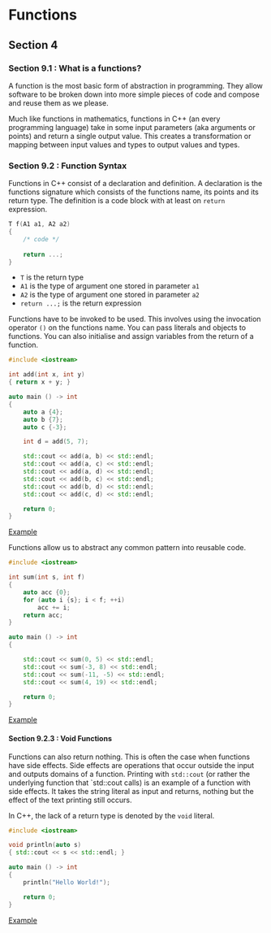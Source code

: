 # Functions

## Section 4

### Section 9.1 : What is a functions?

A function is the most basic form of abstraction in programming. They allow software to be broken down into more simple pieces of code and compose and reuse them as we please.

Much like functions in mathematics, functions in C++ (an every programming language) take in some input parameters (aka arguments or points) and return a single output value. This creates a transformation or mapping between input values and types to output values and types.

### Section 9.2 : Function Syntax

Functions in C++ consist of a declaration and definition. A declaration is the functions signature which consists of the functions name, its points and its return type. The definition is a code block with at least on `return` expression.

```cxx
T f(A1 a1, A2 a2)
{ 
    /* code */ 
    
    return ...;
}
```

- `T` is the return type
- `A1` is the type of argument one stored in parameter `a1`
- `A2` is the type of argument one stored in parameter `a2`
- `return ...;` is the return expression

Functions have to be invoked to be used. This involves using the invocation operator `()` on the functions name. You can pass literals and objects to functions. You can also initialise and assign variables from the return of a function.

```cxx
#include <iostream>

int add(int x, int y)
{ return x + y; }

auto main () -> int
{
    auto a {4};
    auto b {7};
    auto c {-3};

    int d = add(5, 7);

    std::cout << add(a, b) << std::endl;
    std::cout << add(a, c) << std::endl;
    std::cout << add(a, d) << std::endl;
    std::cout << add(b, c) << std::endl;
    std::cout << add(b, d) << std::endl;
    std::cout << add(c, d) << std::endl;

    return 0;
}
```

[Example](https://www.godbolt.org/z/Gx4P9jTej)

Functions allow us to abstract any common pattern into reusable code.

```cxx
#include <iostream>

int sum(int s, int f)
{
    auto acc {0};
    for (auto i {s}; i < f; ++i)
        acc += i;
    return acc;
}

auto main () -> int
{

    std::cout << sum(0, 5) << std::endl;
    std::cout << sum(-3, 8) << std::endl;
    std::cout << sum(-11, -5) << std::endl;
    std::cout << sum(4, 19) << std::endl;

    return 0;
}
```

[Example](https://www.godbolt.org/z/radjo93bx)

#### Section 9.2.3 : Void Functions

Functions can also return nothing. This is often the case when functions have side effects. Side effects are operations that occur outside the input and outputs domains of a function. Printing with `std::cout` (or rather the underlying function that `std::cout calls) is an example of a function with side effects. It takes the string literal as input and returns, nothing but the effect of the text printing still occurs.

In C++, the lack of a return type is denoted by the `void` literal.

```cxx
#include <iostream>

void println(auto s)
{ std::cout << s << std::endl; }

auto main () -> int
{
    println("Hello World!");

    return 0;
}
```

[Example](https://www.godbolt.org/z/jeb77d165)
